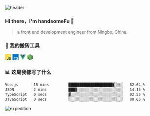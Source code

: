 ![header](https://raw.githubusercontent.com/fzq1998/fzq1998/master/header.png)

### Hi there，I'm handsomeFu 👋

> a front end development engineer from Ningbo, China.

### 🔧 我的搬砖工具
<code><img height="20" src="https://raw.githubusercontent.com/github/explore/80688e429a7d4ef2fca1e82350fe8e3517d3494d/topics/javascript/javascript.png" alt="javascript"></code>
<code><img height="20" src="https://raw.githubusercontent.com/github/explore/80688e429a7d4ef2fca1e82350fe8e3517d3494d/topics/typescript/typescript.png" alt="typescript"></code>
<code><img height="20" src="https://raw.githubusercontent.com/github/explore/80688e429a7d4ef2fca1e82350fe8e3517d3494d/topics/vue/vue.png" alt="vue"></code>
<code><img height="20" src="https://raw.githubusercontent.com/github/explore/80688e429a7d4ef2fca1e82350fe8e3517d3494d/topics/nodejs/nodejs.png" alt="nodejs"></code>



### 📊 这周我都写了什么
<!--START_SECTION:waka-->

```text
Vue.js       15 mins         ████████████████████▓░░░░   82.64 %
JSON         2 mins          ███▓░░░░░░░░░░░░░░░░░░░░░   14.15 %
TypeScript   0 secs          ▓░░░░░░░░░░░░░░░░░░░░░░░░   02.55 %
JavaScript   0 secs          ░░░░░░░░░░░░░░░░░░░░░░░░░   00.65 %
```

<!--END_SECTION:waka-->


![expedition](https://raw.githubusercontent.com/fzq1998/fzq1998/master/expedition.gif)

